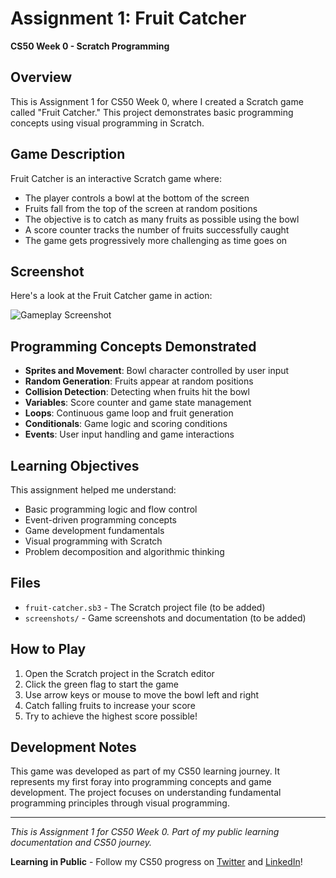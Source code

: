 # Assignment 1: Fruit Catcher
**CS50 Week 0 - Scratch Programming**

## Overview
This is Assignment 1 for CS50 Week 0, where I created a Scratch game called "Fruit Catcher." This project demonstrates basic programming concepts using visual programming in Scratch.

## Game Description
Fruit Catcher is an interactive Scratch game where:
- The player controls a bowl at the bottom of the screen
- Fruits fall from the top of the screen at random positions
- The objective is to catch as many fruits as possible using the bowl
- A score counter tracks the number of fruits successfully caught
- The game gets progressively more challenging as time goes on

## Screenshot
Here's a look at the Fruit Catcher game in action:

![Gameplay Screenshot](screenshots/gameplay.png)

## Programming Concepts Demonstrated
- **Sprites and Movement**: Bowl character controlled by user input
- **Random Generation**: Fruits appear at random positions
- **Collision Detection**: Detecting when fruits hit the bowl
- **Variables**: Score counter and game state management
- **Loops**: Continuous game loop and fruit generation
- **Conditionals**: Game logic and scoring conditions
- **Events**: User input handling and game interactions

## Learning Objectives
This assignment helped me understand:
- Basic programming logic and flow control
- Event-driven programming concepts
- Game development fundamentals
- Visual programming with Scratch
- Problem decomposition and algorithmic thinking

## Files
- `fruit-catcher.sb3` - The Scratch project file (to be added)
- `screenshots/` - Game screenshots and documentation (to be added)

## How to Play
1. Open the Scratch project in the Scratch editor
2. Click the green flag to start the game
3. Use arrow keys or mouse to move the bowl left and right
4. Catch falling fruits to increase your score
5. Try to achieve the highest score possible!

## Development Notes
This game was developed as part of my CS50 learning journey. It represents my first foray into programming concepts and game development. The project focuses on understanding fundamental programming principles through visual programming.

---
*This is Assignment 1 for CS50 Week 0. Part of my public learning documentation and CS50 journey.*

**Learning in Public** - Follow my CS50 progress on [Twitter](https://twitter.com/yourusername) and [LinkedIn](https://linkedin.com/in/yourprofile)!
